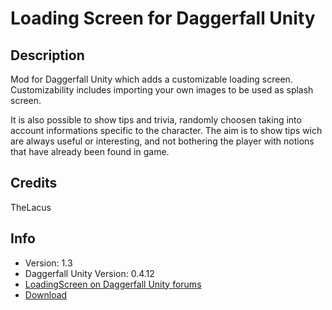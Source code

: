 # Loading Screen for Daggerfall Unity

## Description
Mod for Daggerfall Unity which adds a customizable loading screen.
Customizability includes importing your own images to be used as splash screen.

It is also possible to show tips and trivia, randomly choosen taking into
account informations specific to the character.
The aim is to show tips wich are always useful or interesting, and not 
bothering the player with notions that have already been found in game.

## Credits
TheLacus

## Info
+ Version: 1.3
+ Daggerfall Unity Version: 0.4.12
+ [LoadingScreen on Daggerfall Unity forums](http://forums.dfworkshop.net/viewtopic.php?f=14&t=469)
+ [Download](http://forums.dfworkshop.net/viewtopic.php?f=22&t=456)

